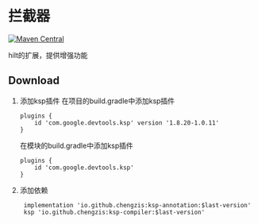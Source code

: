 # 拦截器
[![Maven Central][mavenbadge-svg]][mavencentral]

hilt的扩展，提供增强功能

[mavenbadge-svg]: https://maven-badges.herokuapp.com/maven-central/io.github.chengzis/ksp-annotation/badge.svg
[mavencentral]: https://search.maven.org/artifact/io.github.chengzis/ksp-annotation


## Download

1. 添加ksp插件
   在项目的build.gradle中添加ksp插件
    ```grooy
    plugins {
        id 'com.google.devtools.ksp' version '1.8.20-1.0.11'
    }
    ```
    在模块的build.gradle中添加ksp插件
    ```grooy
    plugins {
        id 'com.google.devtools.ksp'
    }
    ```
2. 添加依赖
    ```grooy
     implementation 'io.github.chengzis:ksp-annotation:$last-version'
     ksp 'io.github.chengzis:ksp-compiler:$last-version'
    ```
